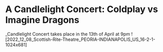 # A Candlelight Concert: Coldplay vs Imagine Dragons
_Candlelight Concert takes place in the 13th of April at 9pm
![2022_12_08_Scottish-Rite-Theatre_PEORIA-INDIANAPOLIS_US_16-2-1-1024x681]
